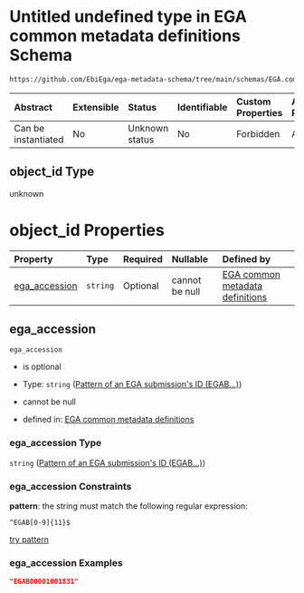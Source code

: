 # Untitled undefined type in EGA common metadata definitions Schema

```txt
https://github.com/EbiEga/ega-metadata-schema/tree/main/schemas/EGA.common-definitions.json#/definitions/object-id-and-object-type-check/anyOf/5/properties/object_id
```



| Abstract            | Extensible | Status         | Identifiable | Custom Properties | Additional Properties | Access Restrictions | Defined In                                                                                           |
| :------------------ | :--------- | :------------- | :----------- | :---------------- | :-------------------- | :------------------ | :--------------------------------------------------------------------------------------------------- |
| Can be instantiated | No         | Unknown status | No           | Forbidden         | Allowed               | none                | [EGA.common-definitions.json\*](../../../schemas/EGA.common-definitions.json "open original schema") |

## object\_id Type

unknown

# object\_id Properties

| Property                         | Type     | Required | Nullable       | Defined by                                                                                                                                                                                                                                                                                                                                                                                                                                         |
| :------------------------------- | :------- | :------- | :------------- | :------------------------------------------------------------------------------------------------------------------------------------------------------------------------------------------------------------------------------------------------------------------------------------------------------------------------------------------------------------------------------------------------------------------------------------------------- |
| [ega\_accession](#ega_accession) | `string` | Optional | cannot be null | [EGA common metadata definitions](ega-12-definitions-check-that-the-object_ids-accession-pattern-and-object_type-match-anyof-submission-object_id-and-object_type-check-properties-object_id-properties-pattern-of-an-ega-submissions-id-egab.md "https://github.com/EbiEga/ega-metadata-schema/tree/main/schemas/EGA.common-definitions.json#/definitions/object-id-and-object-type-check/anyOf/5/properties/object_id/properties/ega_accession") |

## ega\_accession



`ega_accession`

* is optional

* Type: `string` ([Pattern of an EGA submission's ID (EGAB...)](ega-12-definitions-check-that-the-object_ids-accession-pattern-and-object_type-match-anyof-submission-object_id-and-object_type-check-properties-object_id-properties-pattern-of-an-ega-submissions-id-egab.md))

* cannot be null

* defined in: [EGA common metadata definitions](ega-12-definitions-check-that-the-object_ids-accession-pattern-and-object_type-match-anyof-submission-object_id-and-object_type-check-properties-object_id-properties-pattern-of-an-ega-submissions-id-egab.md "https://github.com/EbiEga/ega-metadata-schema/tree/main/schemas/EGA.common-definitions.json#/definitions/object-id-and-object-type-check/anyOf/5/properties/object_id/properties/ega_accession")

### ega\_accession Type

`string` ([Pattern of an EGA submission's ID (EGAB...)](ega-12-definitions-check-that-the-object_ids-accession-pattern-and-object_type-match-anyof-submission-object_id-and-object_type-check-properties-object_id-properties-pattern-of-an-ega-submissions-id-egab.md))

### ega\_accession Constraints

**pattern**: the string must match the following regular expression:&#x20;

```regexp
^EGAB[0-9]{11}$
```

[try pattern](https://regexr.com/?expression=%5EEGAB%5B0-9%5D%7B11%7D%24 "try regular expression with regexr.com")

### ega\_accession Examples

```json
"EGAB00001001831"
```
